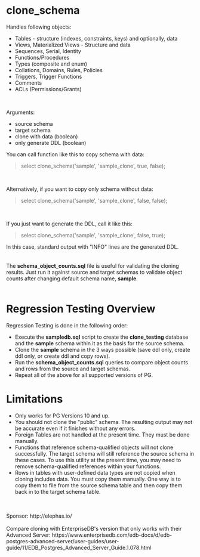 # clone_schema

Handles following objects:

* Tables - structure (indexes, constraints, keys) and optionally, data
* Views, Materialized Views - Structure and data
* Sequences, Serial, Identity
* Functions/Procedures
* Types (composite and enum)
* Collations, Domains, Rules, Policies
* Triggers, Trigger Functions
* Comments
* ACLs (Permissions/Grants)

<br/>

Arguments:
* source schema
* target schema
* clone with data (boolean)
* only generate DDL (boolean)

You can call function like this to copy schema with data:
<br/>
>select clone_schema('sample', 'sample_clone', true, false);
<br/>

Alternatively, if you want to copy only schema without data:
<br/>
>select clone_schema('sample', 'sample_clone', false, false);
<br/>

If you just want to generate the DDL, call it like this:
<br/>
>select clone_schema('sample', 'sample_clone', false, true);

In this case, standard output with "INFO" lines are the generated DDL.
<br/><br/><br/>
The **schema_object_counts.sql** file is useful for validating the cloning results.  Just run it against source and target schemas to validate object counts after changing default schema name, **sample**.
<br/><br/>

# Regression Testing Overview
Regression Testing is done in the following order:
* Execute the **sampledb.sql** script to create the **clone_testing** database and the **sample** schema within it as the basis for the source schema.
* Clone the **sample** schema in the 3 ways possible (save ddl only, create ddl only, or create ddl and copy rows).
* Run the **schema_object_counts.sql** queries to compare object counts and rows from the source and target schemas.
* Repeat all of the above for all supported versions of PG.

# Limitations
* Only works for PG Versions 10 and up.
* You should not clone the "public" schema.  The resulting output may not be accurate even if it finishes without any errors.
* Foreign Tables are not handled at the present time.  They must be done manually.
* Functions that reference schema-qualified objects will not clone successfully.  The target schema will still reference the source schema in these cases.  To use this utility at the present time, you may need to remove schema-qualified references within your functions.
* Rows in tables with user-defined data types are not copied when cloning includes data.  You must copy them manually.  One way is to copy them to file from the source schema table and then copy them back in to the target schema table.
<br/>
<br/>
Sponsor:
 http://elephas.io/
<br/>
<br/> 
Compare cloning with EnterpriseDB's version that only works with their Advanced Server:
https://www.enterprisedb.com/edb-docs/d/edb-postgres-advanced-server/user-guides/user-guide/11/EDB_Postgres_Advanced_Server_Guide.1.078.html

 
 
 
